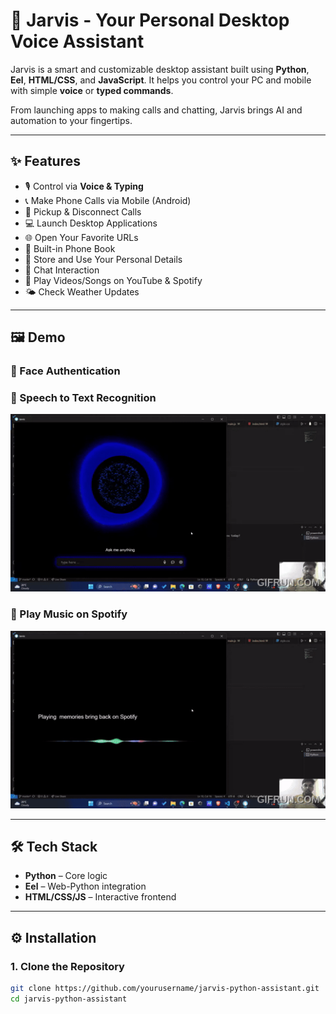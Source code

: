 # 🤖 Jarvis - Your Personal Desktop Voice Assistant

Jarvis is a smart and customizable desktop assistant built using **Python**, **Eel**, **HTML/CSS**, and **JavaScript**. It helps you control your PC and mobile with simple **voice** or **typed commands**.

From launching apps to making calls and chatting, Jarvis brings AI and automation to your fingertips.

---

## ✨ Features

- 🎙️ Control via **Voice & Typing**
- 📞 Make Phone Calls via Mobile (Android)
- 📲 Pickup & Disconnect Calls
- 💻 Launch Desktop Applications
- 🌐 Open Your Favorite URLs
- 📔 Built-in Phone Book
- 🙋 Store and Use Your Personal Details
- 🤖 Chat Interaction
- 🎵 Play Videos/Songs on YouTube & Spotify
- 🌤️ Check Weather Updates

---

## 🖼️ Demo

### 🔐 Face Authentication  

### 🎤 Speech to Text Recognition  
![Speech to Text](https://github.com/digambar2002/image-hosting/blob/main/e.gif)

### 🎵 Play Music on Spotify  
![Play Music in Spotify](https://github.com/digambar2002/image-hosting/blob/main/2.gif)

---

## 🛠️ Tech Stack

- **Python** – Core logic
- **Eel** – Web-Python integration
- **HTML/CSS/JS** – Interactive frontend

---

## ⚙️ Installation

### 1. Clone the Repository

```bash
git clone https://github.com/yourusername/jarvis-python-assistant.git
cd jarvis-python-assistant
